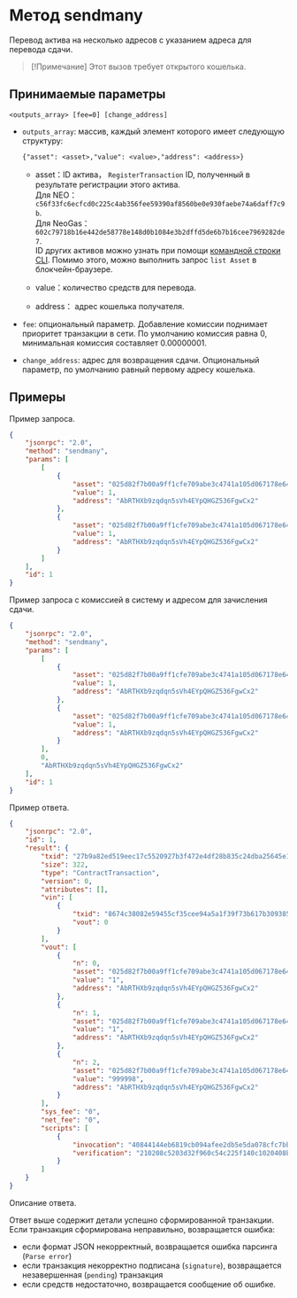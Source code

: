 # Метод sendmany 

Перевод актива на несколько адресов с указанием адреса для перевода сдачи.


> [!Примечание]
> Этот вызов требует открытого кошелька.

## Принимаемые параметры

`<outputs_array> [fee=0] [change_address]`

- `outputs_array`: массив, каждый элемент которого имеет следующую структуру:

	`{"asset": <asset>,"value": <value>,"address": <address>}`
	
	- asset：ID актива， `RegisterTransaction` ID, полученный в результате регистрации этого актива.<br>
	 Для NEO：`c56f33fc6ecfcd0c225c4ab356fee59390af8560be0e930faebe74a6daff7c9b`.<br>
	 Для NeoGas：`602c79718b16e442de58778e148d0b1084e3b2dffd5de6b7b16cee7969282de7`.<br>
     ID других активов можно узнать при помощи [командной строки CLI](../../cli.md). Помимо этого, можно выполнить запрос `list Asset` в блокчейн-браузере.

	- value：количество средств для перевода.
	- address： адрес кошелька получателя.

- `fee`: опциональный параметр. Добавление комиссии поднимает приоритет транзакции в сети. По умолчанию комиссия равна 0, минимальная комиссия составляет 0.00000001.

- `change_address`: адрес для возвращения сдачи. Опциональный параметр, по умолчанию равный первому адресу кошелька.

## Примеры

Пример запроса.

```json
{
    "jsonrpc": "2.0",
    "method": "sendmany",
    "params": [
        [
            {
                "asset": "025d82f7b00a9ff1cfe709abe3c4741a105d067178e645bc3ebad9bc79af47d4",
                "value": 1,
                "address": "AbRTHXb9zqdqn5sVh4EYpQHGZ536FgwCx2"
            },
            {
                "asset": "025d82f7b00a9ff1cfe709abe3c4741a105d067178e645bc3ebad9bc79af47d4",
                "value": 1,
                "address": "AbRTHXb9zqdqn5sVh4EYpQHGZ536FgwCx2"
            }
        ]
    ],
    "id": 1
}
```

Пример запроса с комиссией в систему и адресом для зачисления сдачи.

```json
{
    "jsonrpc": "2.0",
    "method": "sendmany",
    "params": [
        [
            {
                "asset": "025d82f7b00a9ff1cfe709abe3c4741a105d067178e645bc3ebad9bc79af47d4",
                "value": 1,
                "address": "AbRTHXb9zqdqn5sVh4EYpQHGZ536FgwCx2"
            },
            {
                "asset": "025d82f7b00a9ff1cfe709abe3c4741a105d067178e645bc3ebad9bc79af47d4",
                "value": 1,
                "address": "AbRTHXb9zqdqn5sVh4EYpQHGZ536FgwCx2"
            }
        ],
        0,
        "AbRTHXb9zqdqn5sVh4EYpQHGZ536FgwCx2"
    ],
    "id": 1
}
```

Пример ответа.

```json
{
    "jsonrpc": "2.0",
    "id": 1,
    "result": {
        "txid": "27b9a82ed519eec17c5520927b3f472e4df28b835c24dba25645e1650ed8d2ac",
        "size": 322,
        "type": "ContractTransaction",
        "version": 0,
        "attributes": [],
        "vin": [
            {
                "txid": "8674c38082e59455cf35cee94a5a1f39f73b617b3093859aa199c756f7900f1f",
                "vout": 0
            }
        ],
        "vout": [
            {
                "n": 0,
                "asset": "025d82f7b00a9ff1cfe709abe3c4741a105d067178e645bc3ebad9bc79af47d4",
                "value": "1",
                "address": "AbRTHXb9zqdqn5sVh4EYpQHGZ536FgwCx2"
            },
            {
                "n": 1,
                "asset": "025d82f7b00a9ff1cfe709abe3c4741a105d067178e645bc3ebad9bc79af47d4",
                "value": "1",
                "address": "AbRTHXb9zqdqn5sVh4EYpQHGZ536FgwCx2"
            },
            {
                "n": 2,
                "asset": "025d82f7b00a9ff1cfe709abe3c4741a105d067178e645bc3ebad9bc79af47d4",
                "value": "999998",
                "address": "AbRTHXb9zqdqn5sVh4EYpQHGZ536FgwCx2"
            }
        ],
        "sys_fee": "0",
        "net_fee": "0",
        "scripts": [
            {
                "invocation": "40844144eb6819cb094afee2db5e5da078cfc7bbe29dbc60e47b4c3b4bdf77a5fd97865ae9b5a8d8bb3fa20f1441a58a05f848b2ea49c6c0dbbfc5ed241b226665",
                "verification": "210208c5203d32f960c54c225f140c1020408b114c15d29082fc959dac6874828fccac"
            }
        ]
    }
}
```

Описание ответа.

Ответ выше содержит детали успешно сформированной транзакции. Если транзакция сформирована неправильно, возвращается ошибка:
- если формат JSON некорректный, возвращается ошибка парсинга (`Parse error`)
- если транзакция некорректно подписана (`signature`), возвращается незавершенная (`pending`) транзакция
- если средств недостаточно, возвращается сообщение об ошибке.